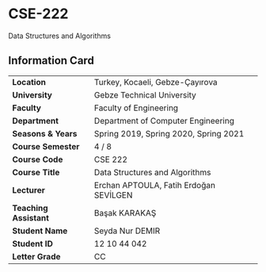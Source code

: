 # CSE-222
Data Structures and Algorithms

## Information Card
| | |
| --- | --- |
| **Location** | Turkey, Kocaeli, Gebze-Çayırova |
| **University** | Gebze Technical University |
| **Faculty** | Faculty of Engineering |
| **Department** | Department of Computer Engineering |
| **Seasons & Years** | Spring 2019, Spring 2020, Spring 2021 |
| **Course Semester** | 4 / 8 |
| **Course Code** | CSE 222 |
| **Course Title** | Data Structures and Algorithms |
| **Lecturer** | Erchan APTOULA, Fatih Erdoğan SEVİLGEN |
| **Teaching Assistant** | Başak KARAKAŞ |
| **Student Name** | Seyda Nur DEMIR |
| **Student ID** | 12 10 44 042 |
| **Letter Grade** | CC |
